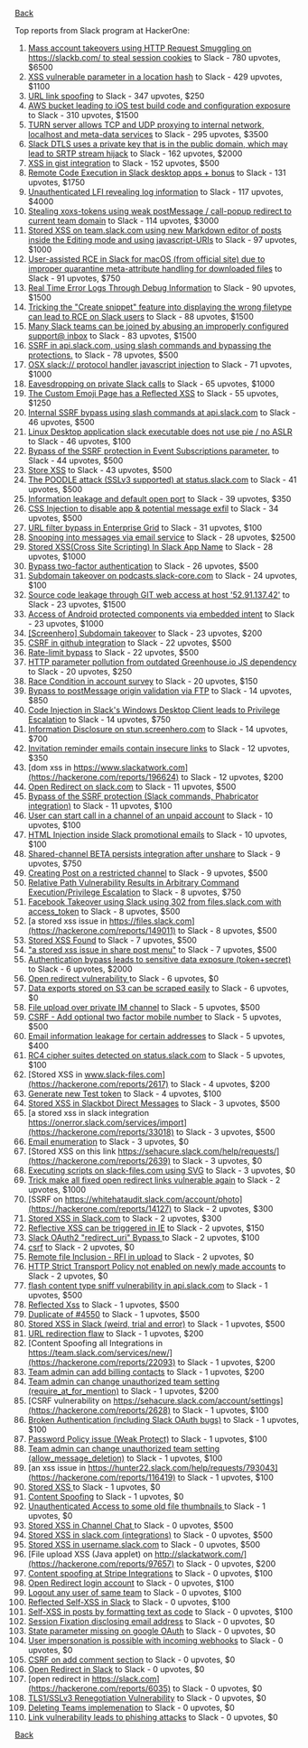[Back](../README.md)

Top reports from Slack program at HackerOne:

1. [Mass account takeovers using HTTP Request Smuggling on https://slackb.com/ to steal session cookies](https://hackerone.com/reports/737140) to Slack - 780 upvotes, $6500
2. [XSS vulnerable parameter in a location hash](https://hackerone.com/reports/146336) to Slack - 429 upvotes, $1100
3. [URL link spoofing](https://hackerone.com/reports/481472) to Slack - 347 upvotes, $250
4. [AWS bucket leading to iOS test build code and configuration exposure](https://hackerone.com/reports/404822) to Slack - 310 upvotes, $1500
5. [TURN server allows TCP and UDP proxying to internal network, localhost and meta-data services](https://hackerone.com/reports/333419) to Slack - 295 upvotes, $3500
6. [Slack DTLS uses a private key that is in the public domain, which may lead to SRTP stream hijack](https://hackerone.com/reports/531032) to Slack - 162 upvotes, $2000
7. [XSS in gist integration](https://hackerone.com/reports/11073) to Slack - 152 upvotes, $500
8. [Remote Code Execution in Slack desktop apps + bonus](https://hackerone.com/reports/783877) to Slack - 131 upvotes, $1750
9. [Unauthenticated LFI revealing log information](https://hackerone.com/reports/272578) to Slack - 117 upvotes, $4000
10. [Stealing xoxs-tokens using weak postMessage / call-popup redirect to current team domain](https://hackerone.com/reports/207170) to Slack - 114 upvotes, $3000
11. [Stored XSS on team.slack.com using new Markdown editor of posts inside the Editing mode and using javascript-URIs](https://hackerone.com/reports/132104) to Slack - 97 upvotes, $1000
12. [User-assisted RCE in Slack for macOS (from official site) due to improper quarantine meta-attribute handling for downloaded files](https://hackerone.com/reports/470637) to Slack - 91 upvotes, $750
13. [Real Time Error Logs Through Debug Information](https://hackerone.com/reports/503283) to Slack - 90 upvotes, $1500
14. [Tricking the "Create snippet" feature into displaying the wrong filetype can lead to RCE on Slack users](https://hackerone.com/reports/833080) to Slack - 88 upvotes, $1500
15. [Many Slack teams can be joined by abusing an improperly configured support@ inbox](https://hackerone.com/reports/239623) to Slack - 83 upvotes, $1500
16. [SSRF in api.slack.com, using slash commands and bypassing the protections.](https://hackerone.com/reports/381129) to Slack - 78 upvotes, $500
17. [OSX slack:// protocol handler javascript injection](https://hackerone.com/reports/79348) to Slack - 71 upvotes, $1000
18. [Eavesdropping on private Slack calls](https://hackerone.com/reports/184698) to Slack - 65 upvotes, $1000
19. [The Custom Emoji Page has a Reflected XSS](https://hackerone.com/reports/258198) to Slack - 55 upvotes, $1250
20. [Internal SSRF bypass using slash commands at api.slack.com](https://hackerone.com/reports/356765) to Slack - 46 upvotes, $500
21. [Linux Desktop application slack executable does not use pie / no ASLR](https://hackerone.com/reports/415272) to Slack - 46 upvotes, $100
22. [Bypass of the SSRF protection in Event Subscriptions parameter.](https://hackerone.com/reports/386292) to Slack - 44 upvotes, $500
23. [Store XSS](https://hackerone.com/reports/187410) to Slack - 43 upvotes, $500
24. [The POODLE attack (SSLv3 supported) at status.slack.com](https://hackerone.com/reports/375097) to Slack - 41 upvotes, $500
25. [Information leakage and default open port](https://hackerone.com/reports/305518) to Slack - 39 upvotes, $350
26. [CSS Injection to disable app & potential message exfil](https://hackerone.com/reports/679969) to Slack - 34 upvotes, $500
27. [URL filter bypass in Enterprise Grid](https://hackerone.com/reports/500348) to Slack - 31 upvotes, $100
28. [Snooping into messages via email service](https://hackerone.com/reports/163938) to Slack - 28 upvotes, $2500
29. [ Stored XSS(Cross Site Scripting) In Slack App Name](https://hackerone.com/reports/159460) to Slack - 28 upvotes, $1000
30. [Bypass  two-factor authentication](https://hackerone.com/reports/121696) to Slack - 26 upvotes, $500
31. [Subdomain takeover on podcasts.slack-core.com](https://hackerone.com/reports/195350) to Slack - 24 upvotes, $100
32. [Source code leakage through GIT web access at host '52.91.137.42'](https://hackerone.com/reports/148068) to Slack - 23 upvotes, $1500
33. [Access of Android protected components via embedded intent](https://hackerone.com/reports/200427) to Slack - 23 upvotes, $1000
34. [[Screenhero] Subdomain takeover](https://hackerone.com/reports/142096) to Slack - 23 upvotes, $200
35. [CSRF in github integration](https://hackerone.com/reports/174328) to Slack - 22 upvotes, $500
36. [Rate-limit bypass](https://hackerone.com/reports/165727) to Slack - 22 upvotes, $500
37. [HTTP parameter pollution from outdated Greenhouse.io JS dependency](https://hackerone.com/reports/335339) to Slack - 20 upvotes, $250
38. [Race Condition in account survey](https://hackerone.com/reports/165570) to Slack - 20 upvotes, $150
39. [Bypass to postMessage origin validation via FTP](https://hackerone.com/reports/210654) to Slack - 14 upvotes, $850
40. [Code Injection in Slack's Windows Desktop Client leads to Privilege Escalation](https://hackerone.com/reports/162955) to Slack - 14 upvotes, $750
41. [Information Disclosure on stun.screenhero.com](https://hackerone.com/reports/175061) to Slack - 14 upvotes, $700
42. [Invitation reminder emails contain insecure links](https://hackerone.com/reports/327674) to Slack - 12 upvotes, $350
43. [dom xss in https://www.slackatwork.com](https://hackerone.com/reports/196624) to Slack - 12 upvotes, $200
44. [Open Redirect on slack.com](https://hackerone.com/reports/140447) to Slack - 11 upvotes, $500
45. [Bypass of the SSRF protection (Slack commands, Phabricator integration)](https://hackerone.com/reports/61312) to Slack - 11 upvotes, $100
46. [User can start call in a channel of an unpaid account](https://hackerone.com/reports/147369) to Slack - 10 upvotes, $100
47. [HTML Injection inside Slack promotional emails](https://hackerone.com/reports/321029) to Slack - 10 upvotes, $100
48. [Shared-channel BETA persists integration after unshare](https://hackerone.com/reports/291822) to Slack - 9 upvotes, $750
49. [Creating Post on a restricted channel](https://hackerone.com/reports/151459) to Slack - 9 upvotes, $500
50. [Relative Path Vulnerability Results in Arbitrary Command Execution/Privilege Escalation](https://hackerone.com/reports/784714) to Slack - 8 upvotes, $750
51. [Facebook Takeover using Slack using 302 from files.slack.com with access_token](https://hackerone.com/reports/6017) to Slack - 8 upvotes, $500
52. [a stored xss issue in https://files.slack.com](https://hackerone.com/reports/149011) to Slack - 8 upvotes, $500
53. [Stored XSS Found](https://hackerone.com/reports/9774) to Slack - 7 upvotes, $500
54. ["a stored xss issue in share post menu"](https://hackerone.com/reports/148848) to Slack - 7 upvotes, $500
55. [Authentication bypass leads to sensitive data exposure (token+secret)](https://hackerone.com/reports/129918) to Slack - 6 upvotes, $2000
56. [Open redirect vulnerability ](https://hackerone.com/reports/2731) to Slack - 6 upvotes, $0
57. [Data exports stored on S3 can be scraped easily](https://hackerone.com/reports/2746) to Slack - 6 upvotes, $0
58. [File upload over private IM channel](https://hackerone.com/reports/143903) to Slack - 5 upvotes, $500
59. [CSRF - Add optional two factor mobile number](https://hackerone.com/reports/155774) to Slack - 5 upvotes, $500
60. [Email information leakage for certain addresses](https://hackerone.com/reports/169992) to Slack - 5 upvotes, $400
61. [RC4 cipher suites detected on status.slack.com](https://hackerone.com/reports/99157) to Slack - 5 upvotes, $100
62. [Stored XSS in www.slack-files.com](https://hackerone.com/reports/2617) to Slack - 4 upvotes, $200
63. [Generate new Test token](https://hackerone.com/reports/147544) to Slack - 4 upvotes, $100
64. [Stored XSS in Slackbot Direct Messages](https://hackerone.com/reports/4561) to Slack - 3 upvotes, $500
65. [a stored xss in  slack integration  https://onerror.slack.com/services/import](https://hackerone.com/reports/33018) to Slack - 3 upvotes, $500
66. [Email enumeration](https://hackerone.com/reports/2766) to Slack - 3 upvotes, $0
67. [Stored XSS on this link https://sehacure.slack.com/help/requests/](https://hackerone.com/reports/2639) to Slack - 3 upvotes, $0
68. [Executing scripts on slack-files.com using SVG](https://hackerone.com/reports/100565) to Slack - 3 upvotes, $0
69. [Trick make all fixed open redirect links vulnerable again](https://hackerone.com/reports/104087) to Slack - 2 upvotes, $1000
70. [SSRF on https://whitehataudit.slack.com/account/photo](https://hackerone.com/reports/14127) to Slack - 2 upvotes, $300
71. [Stored XSS in Slack.com](https://hackerone.com/reports/6002) to Slack - 2 upvotes, $300
72. [Reflective XSS can be triggered in IE](https://hackerone.com/reports/2497) to Slack - 2 upvotes, $150
73. [Slack OAuth2 "redirect_uri" Bypass ](https://hackerone.com/reports/2575) to Slack - 2 upvotes, $100
74. [csrf](https://hackerone.com/reports/2635) to Slack - 2 upvotes, $0
75. [Remote file Inclusion - RFI in upload](https://hackerone.com/reports/14092) to Slack - 2 upvotes, $0
76. [HTTP Strict Transport Policy not enabled on newly made accounts](https://hackerone.com/reports/26763) to Slack - 2 upvotes, $0
77. [flash content type sniff vulnerability in api.slack.com](https://hackerone.com/reports/3455) to Slack - 1 upvotes, $500
78. [Reflected Xss](https://hackerone.com/reports/2777) to Slack - 1 upvotes, $500
79. [Duplicate of #4550](https://hackerone.com/reports/4638) to Slack - 1 upvotes, $500
80. [Stored XSS in Slack (weird, trial and error)](https://hackerone.com/reports/96337) to Slack - 1 upvotes, $500
81. [URL redirection flaw](https://hackerone.com/reports/2622) to Slack - 1 upvotes, $200
82. [Content Spoofing all Integrations in https://team.slack.com/services/new/](https://hackerone.com/reports/22093) to Slack - 1 upvotes, $200
83. [Team admin can add billing contacts](https://hackerone.com/reports/47940) to Slack - 1 upvotes, $200
84. [Team admin can change unauthorized team setting (require_at_for_mention)](https://hackerone.com/reports/46747) to Slack - 1 upvotes, $200
85. [CSRF vulnerability on https://sehacure.slack.com/account/settings](https://hackerone.com/reports/2628) to Slack - 1 upvotes, $100
86. [Broken Authentication (including Slack OAuth bugs)](https://hackerone.com/reports/2559) to Slack - 1 upvotes, $100
87. [Password Policy issue (Weak Protect)](https://hackerone.com/reports/17160) to Slack - 1 upvotes, $100
88. [Team admin can change unauthorized team setting (allow_message_deletion)](https://hackerone.com/reports/46750) to Slack - 1 upvotes, $100
89. [an xss issue in https://hunter22.slack.com/help/requests/793043](https://hackerone.com/reports/116419) to Slack - 1 upvotes, $100
90. [Stored XSS ](https://hackerone.com/reports/2926) to Slack - 1 upvotes, $0
91. [Content Spoofing](https://hackerone.com/reports/2979) to Slack - 1 upvotes, $0
92. [Unauthenticated Access to some old file thumbnails ](https://hackerone.com/reports/145621) to Slack - 1 upvotes, $0
93. [Stored XSS in Channel Chat ](https://hackerone.com/reports/2652) to Slack - 0 upvotes, $500
94. [Stored XSS in slack.com (integrations)](https://hackerone.com/reports/10297) to Slack - 0 upvotes, $500
95. [Stored XSS in username.slack.com](https://hackerone.com/reports/2625) to Slack - 0 upvotes, $500
96. [File upload XSS (Java applet) on http://slackatwork.com/](https://hackerone.com/reports/97657) to Slack - 0 upvotes, $200
97. [Content spoofing at Stripe Integrations](https://hackerone.com/reports/21248) to Slack - 0 upvotes, $100
98. [Open Redirect login account](https://hackerone.com/reports/16718) to Slack - 0 upvotes, $100
99. [Logout any user of same team](https://hackerone.com/reports/54610) to Slack - 0 upvotes, $100
100. [Reflected Self-XSS in Slack](https://hackerone.com/reports/97683) to Slack - 0 upvotes, $100
101. [Self-XSS in posts by formatting text as code](https://hackerone.com/reports/89505) to Slack - 0 upvotes, $100
102. [Session Fixation disclosing email address](https://hackerone.com/reports/2582) to Slack - 0 upvotes, $0
103. [State parameter missing on google OAuth](https://hackerone.com/reports/2688) to Slack - 0 upvotes, $0
104. [User impersonation is possible with incoming webhooks](https://hackerone.com/reports/3722) to Slack - 0 upvotes, $0
105. [CSRF on add comment section](https://hackerone.com/reports/2638) to Slack - 0 upvotes, $0
106. [Open Redirect in Slack](https://hackerone.com/reports/4549) to Slack - 0 upvotes, $0
107. [open redirect in https://slack.com](https://hackerone.com/reports/6035) to Slack - 0 upvotes, $0
108. [TLS1/SSLv3 Renegotiation Vulnerability](https://hackerone.com/reports/5617) to Slack - 0 upvotes, $0
109. [Deleting Teams implemenation](https://hackerone.com/reports/2975) to Slack - 0 upvotes, $0
110. [Link vulnerability leads to phishing attacks](https://hackerone.com/reports/66994) to Slack - 0 upvotes, $0


[Back](../README.md)